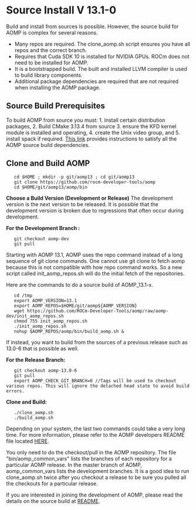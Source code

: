 # Source Install V 13.1-0

Build and install from sources is possible.  However, the source build for AOMP is complex for several reasons.
- Many repos are required.  The clone_aomp.sh script ensures you have all repos and the correct branch.
- Requires that Cuda SDK 10 is installed for NVIDIA GPUs. ROCm does not need to be installed for AOMP.
- It is a bootstrapped build. The built and installed LLVM compiler is used to build library components.
- Additional package dependencies are required that are not required when installing the AOMP package.

## Source Build Prerequisites

To build AOMP from source you must: 1. Install certain distribution packages, 2. Build CMake 3.13.4 from source 3. ensure the KFD kernel module is installed and operating, 4. create the Unix video group, and 5. install spack if required. [This link](SOURCEINSTALL_PREREQUISITE.md) provides instructions to satisfy all the AOMP source build dependencies.

## Clone and Build AOMP
```
   cd $HOME ; mkdir -p git/aomp13 ; cd git/aomp13
   git clone https://github.com/rocm-developer-tools/aomp
   cd $HOME/git/aomp13/aomp/bin
```

<b>Choose a Build Version (Development or Release)</b>
The development version is the next version to be released.  It is possible that the development version is broken due to regressions that often occur during development.

<b>For the Development Branch :</b>
```
   git checkout aomp-dev
   git pull
```
Starting with AOMP 13.1, AOMP uses the repo command instead of a long sequence of git clone commands.  One cannot use git clone to fetch aomp because this is not compatible with how repo command works.  So a new script called init\_aomp\_repos.sh will do the initial fetch of the repositories.

Here are the commands to do a source build of AOMP_13.1-x.

```
   cd /tmp
   export AOMP_VERSION=13.1
   export AOMP_REPOS=$HOME/git/aomp${AOMP_VERSION}
   wget https://github.com/ROCm-Developer-Tools/aomp/raw/aomp-dev/init_aomp_repos.sh
   chmod 755 init_aomp_repos.sh
   ./init_aomp_repos.sh
   nohup $AOMP_REPOS/aomp/bin/build_aomp.sh &
```

If instead, you want to build from the sources of a previous release such as 13.0-6 that is possible as well.

<b>For the Release Branch:</b>
```
   git checkout aomp-13.0-6
   git pull
   export AOMP_CHECK_GIT_BRANCH=0 //Tags will be used to checkout various repos. This will ignore the detached head state to avoid build errors.
```
<b>Clone and Build:</b>
```
   ./clone_aomp.sh
   ./build_aomp.sh
```

Depending on your system, the last two commands could take a very long time. For more information, please refer to the AOMP developers README file located [HERE](../bin/README.md).

You only need to do the checkout/pull in the AOMP repository. The file "bin/aomp_common_vars" lists the branches of each repository for a particular AOMP release. In the master branch of AOMP, aomp_common_vars lists the development branches. It is a good idea to run clone_aomp.sh twice after you checkout a release to be sure you pulled all the checkouts for a particular release.

If you are interested in joining the development of AOMP, please read the details on the source build at [README](../bin/README.md).
